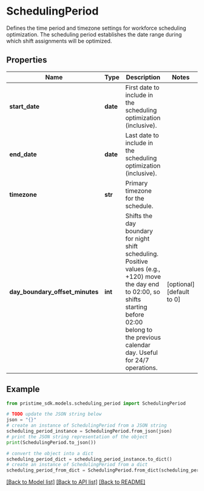 # SchedulingPeriod

Defines the time period and timezone settings for workforce scheduling optimization. The scheduling period establishes the date range during which shift assignments will be optimized.

## Properties

Name | Type | Description | Notes
------------ | ------------- | ------------- | -------------
**start_date** | **date** | First date to include in the scheduling optimization (inclusive). | 
**end_date** | **date** | Last date to include in the scheduling optimization (inclusive). | 
**timezone** | **str** | Primary timezone for the schedule. | 
**day_boundary_offset_minutes** | **int** | Shifts the day boundary for night shift scheduling. Positive values (e.g., +120) move the day end to 02:00, so shifts starting before 02:00 belong to the previous calendar day. Useful for 24/7 operations. | [optional] [default to 0]

## Example

```python
from pristime_sdk.models.scheduling_period import SchedulingPeriod

# TODO update the JSON string below
json = "{}"
# create an instance of SchedulingPeriod from a JSON string
scheduling_period_instance = SchedulingPeriod.from_json(json)
# print the JSON string representation of the object
print(SchedulingPeriod.to_json())

# convert the object into a dict
scheduling_period_dict = scheduling_period_instance.to_dict()
# create an instance of SchedulingPeriod from a dict
scheduling_period_from_dict = SchedulingPeriod.from_dict(scheduling_period_dict)
```
[[Back to Model list]](../README.md#documentation-for-models) [[Back to API list]](../README.md#documentation-for-api-endpoints) [[Back to README]](../README.md)


